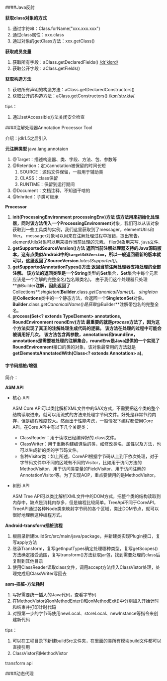 ####Java反射

**获取class对象的方式**

1. 通过字符串：Class.forName("xxx.xxx.xxx")
2. 通过class属性：xxx.class
3. 通过对象的getClass方法：xxx.getClass()

**获取成员变量**

1. 获取所有字段：aClass.getDeclaredFields() [/dɪ'klɛrd/](cmd://Speak/_us_/declared)
2. 获取公开字段：aClass.getFields()

**获取构造方法**

1. 获取所有声明的构造方法：aClass.getDeclaredConstructors()
2. 获取公开的构造方法：aClass.getConstructors() [/kɔn'strʌktə/](cmd://Speak/_us_/constructor)

tips：

1. 通过setAccessible方法关闭安全检查

####注解处理器Annotation Processor Tool

介绍：jdk1.5之后引入

**元注解类型** java.lang.annotaion

1. @Target：描述构造器、类、字段、方法、包、参数等
2. @Retention：定义annotation被保留的时间长短
   1. SOURCE：源码文件保留，一般用于辅助类
   2. CLASS：class保留
   3. RUNTIME：保留到运行期间
3. @Document：文档注释，不知道干啥的
4. @Inhrited：子类可继承

**Processor**

1. **init(ProcessingEnvironment processingEnv)**方法
   该方法用来初始化处理器，同时该方法传入一个**ProcessingEnvironment**对象，我们可以从该对象获取到一些工具类的实例，我们这里获取到了messager，elementUtils和filer。
   messager对象可以用来在注解处理过程中报错，提出警告。
   elementUtils对象可以用来操作当前处理的元素。
   filer对象用来写`.java`文件.
2. **getSupportedSourceVersion()**方法
   返回当前注解处理器支持的Java源码版本，这有点类似Android中的`targetSdkVersion`，所以一般返回最新的版本就可以，这里返回了**SourceVersion**.*latestSupported()*。
3. **getSupportedAnnotationTypes()**方法
   返回当前注解处理器支持处理的全部注解。
   该方法的返回类型是一个**String**类型的**Set**集合，**Set**集合中每个元素应该是一个注解的完整全名(包名跟类名)。
   由于我们这个处理器只处理**@Builder**注解，因此返回了**Collections**.*singleton*(**Builder**.class.*getCanonicalName()*)。
   *singleton*是**Collections**类中的一个静态方法，会返回一个**SingletonSet**对象。
   **Builder**.class.*getCanonicalName()*是获取**@Builder**注解带包名的完整全名。
4. **process(Set<? extends TypeElement> annotations, RoundEnvironment roundEnv)**方法
   最重要的就是*process*方法了，因为这个方法实现了真正的注解处理生成代码的逻辑。
   该方法在处理的过程中可能会被调用好几次。
   该方法包含两参数，annotations和roundEnv，annotations是需要被处理的注解集合，roundEnv是Java提供的一个实现了**RoundEnvironment**接口的类的对象，该对象最常用的方法就是**getElementsAnnotatedWith(Class<? extends Annotation> a)**。

#### 字节码插桩/增强

简介：

**ASM API**

- 核心 API

  ASM Core API可以类比解析XML文件中的SAX方式，不需要把这个类的整个结构读取进来，就可以用流式的方法来处理字节码文件。好处是非常节约内存，但是编程难度较大。然而出于性能考虑，一般情况下编程都使用Core API。在Core API中有以下几个关键类：

  - ClassReader：用于读取已经编译好的.class文件。
  - ClassWriter：用于重新构建编译后的类，如修改类名、属性以及方法，也可以生成新的类的字节码文件。
  - 各种Visitor类：如上所述，CoreAPI根据字节码从上到下依次处理，对于字节码文件中不同的区域有不同的Visitor，比如用于访问方法的MethodVisitor、用于访问类变量的FieldVisitor、用于访问注解的AnnotationVisitor等。为了实现AOP，重点要使用的是MethodVisitor。

- 树形 API

  ASM Tree API可以类比解析XML文件中的DOM方式，把整个类的结构读取到内存中，缺点是消耗内存多，但是编程比较简单。TreeApi不同于CoreAPI，TreeAPI通过各种Node类来映射字节码的各个区域，类比DOM节点，就可以很好地理解这种编程方式。

**Android-transform插桩流程**

1. 根目录新建buildSrc/src/main/java/package，并新建类实现Plugin<Project>接口，复写apply方法
2. 继承Transform，复写getInputTypes确定处理哪种类型，复写getScopes()方法确定接受范围，复写transform()方法获取jar包，找到需要处理的class后复制到其他目录
3. 使用ClassReader读取class文件，调用accept方法传入ClassVistor处理，处理完成用ClassWriter写回去

**asm-插桩-方法耗时**

1. 写好需要统一插入的Java代码，查看字节码
2. 在MethodVistor的onMethodEnter()和onMethodExit()中分别加入开始计时和结束并打印计时代码
3. 对照第一步的字节码使用newLocal、storeLocal、newInstance等指令来创建新代码

tips：

1. 可以在工程目录下新建buildSrc文件夹，在里面的类所有模块build文件都可以直接引用
2. ClassVistor和MethodVistor

transform api

####动态代理

